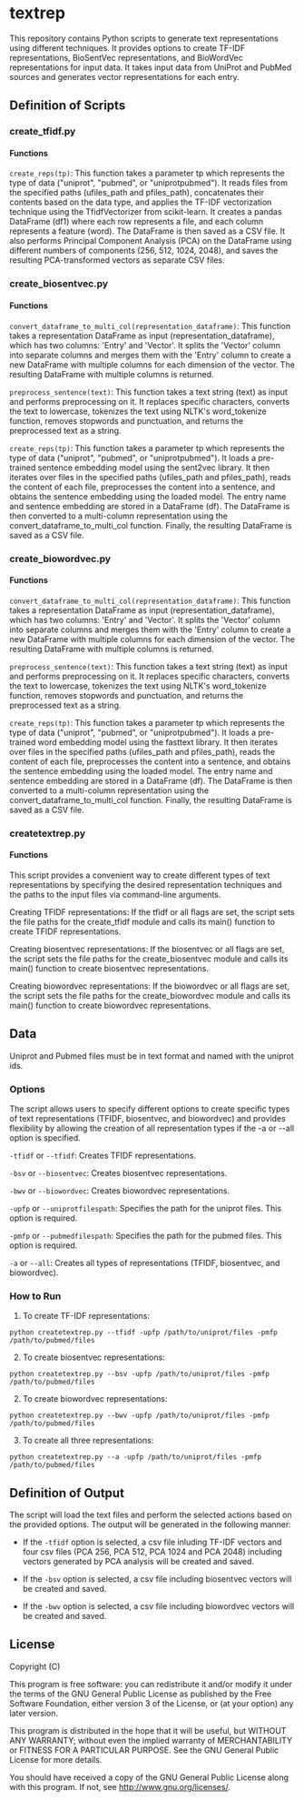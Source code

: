 # textrep

This repository contains Python scripts to generate text representations using different techniques. It provides options to create TF-IDF representations, BioSentVec representations, and BioWordVec representations for input data.  It takes input data from UniProt and PubMed sources and generates vector representations for each entry. 

## Definition of Scripts

### create_tfidf.py

#### Functions

`create_reps(tp)`: This function takes a parameter tp which represents the type of data ("uniprot", "pubmed", or "uniprotpubmed"). It reads files from the specified paths (ufiles_path and pfiles_path), concatenates their contents based on the data type, and applies the TF-IDF vectorization technique using the TfidfVectorizer from scikit-learn. It creates a pandas DataFrame (df1) where each row represents a file, and each column represents a feature (word). The DataFrame is then saved as a CSV file. It also performs Principal Component Analysis (PCA) on the DataFrame using different numbers of components (256, 512, 1024, 2048), and saves the resulting PCA-transformed vectors as separate CSV files.


### create_biosentvec.py

#### Functions

`convert_dataframe_to_multi_col(representation_dataframe)`: This function takes a representation DataFrame as input (representation_dataframe), which has two columns: 'Entry' and 'Vector'. It splits the 'Vector' column into separate columns and merges them with the 'Entry' column to create a new DataFrame with multiple columns for each dimension of the vector. The resulting DataFrame with multiple columns is returned.

`preprocess_sentence(text)`: This function takes a text string (text) as input and performs preprocessing on it. It replaces specific characters, converts the text to lowercase, tokenizes the text using NLTK's word_tokenize function, removes stopwords and punctuation, and returns the preprocessed text as a string.

`create_reps(tp)`: This function takes a parameter tp which represents the type of data ("uniprot", "pubmed", or "uniprotpubmed"). It loads a pre-trained sentence embedding model using the sent2vec library. It then iterates over files in the specified paths (ufiles_path and pfiles_path), reads the content of each file, preprocesses the content into a sentence, and obtains the sentence embedding using the loaded model. The entry name and sentence embedding are stored in a DataFrame (df). The DataFrame is then converted to a multi-column representation using the convert_dataframe_to_multi_col function. Finally, the resulting DataFrame is saved as a CSV file.


### create_biowordvec.py

#### Functions

`convert_dataframe_to_multi_col(representation_dataframe)`: This function takes a representation DataFrame as input (representation_dataframe), which has two columns: 'Entry' and 'Vector'. It splits the 'Vector' column into separate columns and merges them with the 'Entry' column to create a new DataFrame with multiple columns for each dimension of the vector. The resulting DataFrame with multiple columns is returned.

`preprocess_sentence(text)`: This function takes a text string (text) as input and performs preprocessing on it. It replaces specific characters, converts the text to lowercase, tokenizes the text using NLTK's word_tokenize function, removes stopwords and punctuation, and returns the preprocessed text as a string.

`create_reps(tp)`: This function takes a parameter tp which represents the type of data ("uniprot", "pubmed", or "uniprotpubmed"). It loads a pre-trained word embedding model using the fasttext library. It then iterates over files in the specified paths (ufiles_path and pfiles_path), reads the content of each file, preprocesses the content into a sentence, and obtains the sentence embedding using the loaded model. The entry name and sentence embedding are stored in a DataFrame (df). The DataFrame is then converted to a multi-column representation using the convert_dataframe_to_multi_col function. Finally, the resulting DataFrame is saved as a CSV file.

### createtextrep.py

#### Functions

This script provides a convenient way to create different types of text representations by specifying the desired representation techniques and the paths to the input files via command-line arguments.

Creating TFIDF representations: If the tfidf or all flags are set, the script sets the file paths for the create_tfidf module and calls its main() function to create TFIDF representations.

Creating biosentvec representations: If the biosentvec or all flags are set, the script sets the file paths for the create_biosentvec module and calls its main() function to create biosentvec representations.

Creating biowordvec representations: If the biowordvec or all flags are set, the script sets the file paths for the create_biowordvec module and calls its main() function to create biowordvec representations.

## Data

Uniprot and Pubmed files must be in text format and named with the uniprot ids.

### Options

The script allows users to specify different options to create specific types of text representations (TFIDF, biosentvec, and biowordvec) and provides flexibility by allowing the creation of all representation types if the -a or --all option is specified.

`-tfidf` or `--tfidf`: Creates TFIDF representations.

`-bsv` or `--biosentvec`: Creates biosentvec representations.

`-bwv` or `--biowordvec`: Creates biowordvec representations.

`-upfp` or `--uniprotfilespath`: Specifies the path for the uniprot files. This option is required.

`-pmfp` or `--pubmedfilespath`: Specifies the path for the pubmed files. This option is required.

`-a` or `--all`: Creates all types of representations (TFIDF, biosentvec, and biowordvec).

### How to Run

1. To create TF-IDF representations:

```
python createtextrep.py --tfidf -upfp /path/to/uniprot/files -pmfp /path/to/pubmed/files
```

2. To create biosentvec representations:

```
python createtextrep.py --bsv -upfp /path/to/uniprot/files -pmfp /path/to/pubmed/files
```

2. To create biowordvec representations:

```
python createtextrep.py --bwv -upfp /path/to/uniprot/files -pmfp /path/to/pubmed/files
```

3. To create all three representations:

```
python createtextrep.py --a -upfp /path/to/uniprot/files -pmfp /path/to/pubmed/files
```

## Definition of Output

The script will load the text files and perform the selected actions based on the provided options. The output will be generated in the following manner:

- If the `-tfidf` option is selected, a csv file inluding TF-IDF vectors and four csv files (PCA 256, PCA 512, PCA 1024 and PCA 2048) including vectors generated by PCA analysis will be created and saved.

- If the `-bsv` option is selected, a csv file including biosentvec vectors will be created and saved.

- If the `-bwv` option is selected, a csv file including biowordvec vectors will be created and saved.

## License

Copyright (C)

This program is free software: you can redistribute it and/or modify it under the terms of the GNU General Public License as published by the Free Software Foundation, either version 3 of the License, or (at your option) any later version.

This program is distributed in the hope that it will be useful, but WITHOUT ANY WARRANTY; without even the implied warranty of MERCHANTABILITY or FITNESS FOR A PARTICULAR PURPOSE. See the GNU General Public License for more details.

You should have received a copy of the GNU General Public License along with this program. If not, see http://www.gnu.org/licenses/.
